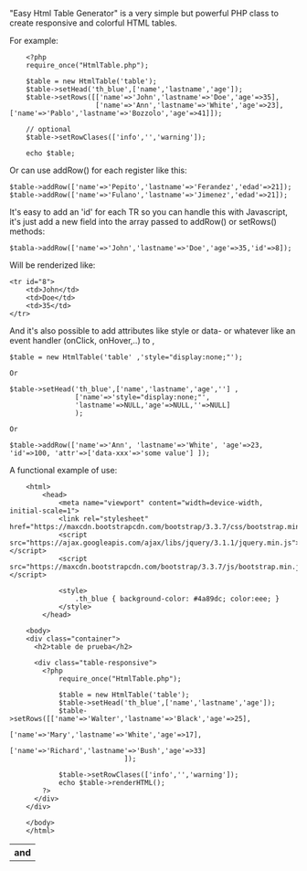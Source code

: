 "Easy Html Table Generator" is a very simple but powerful PHP class to create responsive and colorful HTML tables.

For example:


		<?php  
        require_once("HtmlTable.php");
    
        $table = new HtmlTable('table');
        $table->setHead('th_blue',['name','lastname','age']);        
        $table->setRows([['name'=>'John','lastname'=>'Doe','age'=>35],
                         ['name'=>'Ann','lastname'=>'White','age'=>23],                         ['name'=>'Pablo','lastname'=>'Bozzolo','age'=>41]]);                
                        
        // optional
        $table->setRowClases(['info','','warning']);       
        
        echo $table; 

		
Or can use addRow() for each register like this:


	$table->addRow(['name'=>'Pepito','lastname'=>'Ferandez','edad'=>21]);  
	$table->addRow(['name'=>'Fulano','lastname'=>'Jimenez','edad'=>21]);   	

	
It's easy to add an 'id' for each TR so you can handle this with Javascript, it's just add a new field into the array passed to addRow() or setRows() methods:


	$tabla->addRow(['name'=>'John','lastname'=>'Doe','age'=>35,'id'=>8]);	

	
Will be renderized like:


	<tr id="8">
		<td>John</td>
		<td>Doe</td>
		<td>35</td>
	</tr>


And it's also possible to add attributes like style or data- or whatever like an event handler (onClick, onHover,..) to <table>, <th> and <tr> 

	$table = new HtmlTable('table' ,'style="display:none;"'); 
	
	Or 
	
	$table->setHead('th_blue',['name','lastname','age',''] ,
					['name'=>'style="display:none;"',
					'lastname'=>NULL,'age'=>NULL,''=>NULL] 
					); 
					
	Or

	$table->addRow(['name'=>'Ann', 'lastname'=>'White', 'age'=>23, 'id'=>100, 'attr'=>['data-xxx'=>'some value'] ]); 	

	
A functional example of use:
	

		<html>
			<head>
				<meta name="viewport" content="width=device-width, initial-scale=1">
				<link rel="stylesheet" href="https://maxcdn.bootstrapcdn.com/bootstrap/3.3.7/css/bootstrap.min.css">
				<script src="https://ajax.googleapis.com/ajax/libs/jquery/3.1.1/jquery.min.js"></script>
				<script src="https://maxcdn.bootstrapcdn.com/bootstrap/3.3.7/js/bootstrap.min.js"></script>        
				
				<style>
					.th_blue { background-color: #4a89dc; color:eee; }
				</style>
			</head>

		<body>    
		<div class="container">
		  <h2>table de prueba</h2>
		  
		  <div class="table-responsive"> 
			<?php  
				require_once("HtmlTable.php");
			
				$table = new HtmlTable('table');
				$table->setHead('th_blue',['name','lastname','age']);        
				$table->setRows([['name'=>'Walter','lastname'=>'Black','age'=>25],
								 ['name'=>'Mary','lastname'=>'White','age'=>17],
								 ['name'=>'Richard','lastname'=>'Bush','age'=>33]                                                    
								]);                                
				
				$table->setRowClases(['info','','warning']);                
				echo $table->renderHTML();
			?>
		  </div>
		</div>

		</body>
		</html> 